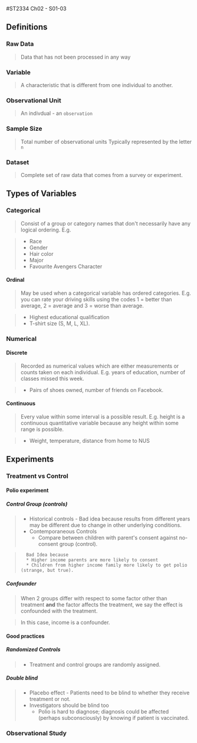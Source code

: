#ST2334 Ch02 - S01-03
## Definitions
### Raw Data
> Data that has not been processed in any way

### Variable
> A characteristic that is different from one individual to another.

### Observational Unit
> An indivdual - an `observation`

### Sample Size
> Total number of observational units
> Typically represented by the letter `n`

### Dataset
> Complete set of raw data that comes from a survey or experiment.

## Types of Variables
### Categorical
> Consist of a group or category names that don't necessarily have any logical ordering.
> E.g.

> * Race
> * Gender
> * Hair color
> * Major
> * Favourite Avengers Character 

#### Ordinal
> May be used when a categorical variable has ordered categories. E.g. you can rate your driving skills using the codes 1 = better than average, 2 = average and 3 = worse than average.

> * Highest educational qualification
> * T-shirt size (S, M, L, XL).

### Numerical
#### Discrete
> Recorded as numerical values which are either measurements or counts taken on each individual. E.g. years of education, number of classes missed this week.

> * Pairs of shoes owned, number of friends on Facebook.

#### Continuous
> Every value within some interval is a possible result. E.g. height is a continuous quantitative variable because any height within some range is possible.

> * Weight, temperature, distance from home to NUS

## Experiments
### Treatment vs Control
#### Polio experiment
##### Control Group (controls)
> * Historical controls - Bad idea because results from different years may be different due to change in other underlying conditions.
> * Contemporaneous Controls
> 	* Compare between children with parent's consent against no-consent group (control).

> 		Bad Idea because
>		* Higher income parents are more likely to consent
>		* Children from higher income family more likely to get polio (strange, but true).

##### Confounder
> When 2 groups differ with respect to some factor other than treatment **and** the factor affects the treatment, we say the effect is confounded with the treatment.

> In this case, income is a confounder.

#### Good practices
##### Randomized Controls
> * Treatment and control groups are randomly assigned.

##### Double blind
> * Placebo effect - Patients need to be blind to whether they receive treatment or not.
> * Investigators should be blind too
> 	* Polio is hard to diagnose; diagnosis could be affected (perhaps subconsciously) by knowing if patient is vaccinated.

### Observational Study
